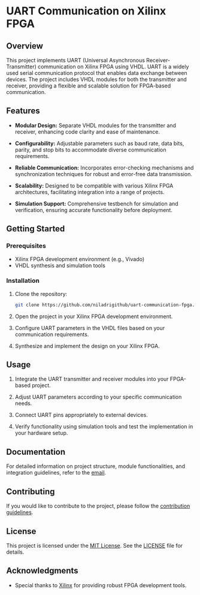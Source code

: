 # UART Communication on Xilinx FPGA

## Overview

This project implements UART (Universal Asynchronous Receiver-Transmitter) communication on Xilinx FPGA using VHDL. UART is a widely used serial communication protocol that enables data exchange between devices. The project includes VHDL modules for both the transmitter and receiver, providing a flexible and scalable solution for FPGA-based communication.

## Features

- **Modular Design:** Separate VHDL modules for the transmitter and receiver, enhancing code clarity and ease of maintenance.

- **Configurability:** Adjustable parameters such as baud rate, data bits, parity, and stop bits to accommodate diverse communication requirements.

- **Reliable Communication:** Incorporates error-checking mechanisms and synchronization techniques for robust and error-free data transmission.

- **Scalability:** Designed to be compatible with various Xilinx FPGA architectures, facilitating integration into a range of projects.

- **Simulation Support:** Comprehensive testbench for simulation and verification, ensuring accurate functionality before deployment.

## Getting Started

### Prerequisites

- Xilinx FPGA development environment (e.g., Vivado)
- VHDL synthesis and simulation tools

### Installation

1. Clone the repository:

    ```bash
    git clone https://github.com/niladrigithub/uart-communication-fpga.git
    ```

2. Open the project in your Xilinx FPGA development environment.

3. Configure UART parameters in the VHDL files based on your communication requirements.

4. Synthesize and implement the design on your Xilinx FPGA.

## Usage

1. Integrate the UART transmitter and receiver modules into your FPGA-based project.

2. Adjust UART parameters according to your specific communication needs.

3. Connect UART pins appropriately to external devices.

4. Verify functionality using simulation tools and test the implementation in your hardware setup.

## Documentation

For detailed information on project structure, module functionalities, and integration guidelines, refer to the [email](mailto:ndas1262000@gmail.com).

## Contributing

If you would like to contribute to the project, please follow the [contribution guidelines](CONTRIBUTING.md).

## License

This project is licensed under the [MIT License](https://github.com/niladrigithub/hdl_serial_comm?tab=MIT-1-ov-file). See the [LICENSE](https://github.com/niladrigithub/hdl_serial_comm?tab=MIT-1-ov-file) file for details.

## Acknowledgments

- Special thanks to [Xilinx](https://www.xilinx.com/) for providing robust FPGA development tools.
